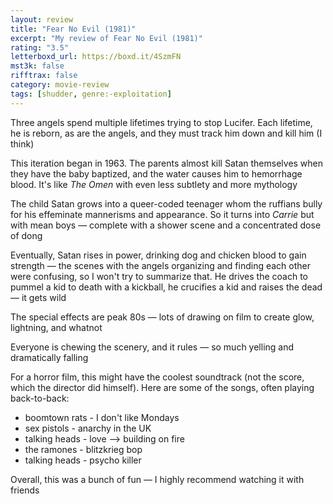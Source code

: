 ```yaml
---
layout: review
title: "Fear No Evil (1981)"
excerpt: "My review of Fear No Evil (1981)"
rating: "3.5"
letterboxd_url: https://boxd.it/4SzmFN
mst3k: false
rifftrax: false
category: movie-review
tags: [shudder, genre:-exploitation]
---
```


Three angels spend multiple lifetimes trying to stop Lucifer. Each lifetime, he is reborn, as are the angels, and they must track him down and kill him (I think)

This iteration began in 1963. The parents almost kill Satan themselves when they have the baby baptized, and the water causes him to hemorrhage blood. It's like <i>The Omen</i> with even less subtlety and more mythology

The child Satan grows into a queer-coded teenager whom the ruffians bully for his effeminate mannerisms and appearance. So it turns into <i>Carrie</i> but with mean boys — complete with a shower scene and a concentrated dose of dong

Eventually, Satan rises in power, drinking dog and chicken blood to gain strength — the scenes with the angels organizing and finding each other were confusing, so I won't try to summarize that. He drives the coach to pummel a kid to death with a kickball, he crucifies a kid and raises the dead — it gets wild

The special effects are peak 80s — lots of drawing on film to create glow, lightning, and whatnot

Everyone is chewing the scenery, and it rules — so much yelling and dramatically falling

For a horror film, this might have the coolest soundtrack (not the score, which the director did himself). Here are some of the songs, often playing back-to-back:

- boomtown rats - I don't like Mondays
- sex pistols - anarchy in the UK
- talking heads - love —> building on fire
- the ramones - blitzkrieg bop
- talking heads - psycho killer

Overall, this was a bunch of fun — I highly recommend watching it with friends
